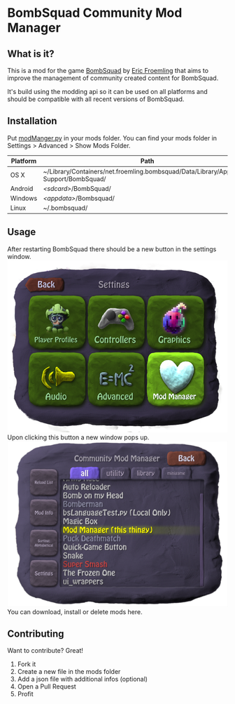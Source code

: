 BombSquad Community Mod Manager
=============================
What is it?
-------------
This is a mod for the game <a href="http://www.froemling.net/apps/bombsquad">BombSquad</a> by <a href="http://www.froemling.net/about">Eric Froemling</a> that aims to improve the management of community created content for BombSquad.

It's build using the modding api so it can be used on all platforms and should be compatible with all recent versions of BombSquad.


Installation
-------------
Put <a href="https://raw.githubusercontent.com/Mrmaxmeier/BombSquad-ModManager-and-Mods/master/mods/modManager.py">modManger.py</a> in your mods folder.
You can find your mods folder in Settings > Advanced > Show Mods Folder.

| Platform  | Path       |
| --------- | ---------- |
| OS X      | ~/Library/Containers/net.froemling.bombsquad/Data/Library/Application Support/BombSquad/ |
| Android   | *<*sdcard*>*/BombSquad/  |
| Windows   | *<*appdata*>*/Bombsquad/ |
| Linux     | ~/.bombsquad/            |

Usage
-------------
After restarting BombSquad there should be a new button in the settings window.
<img src="screenshots/SettingsWindow.png">
Upon clicking this button a new window pops up.
<img src="screenshots/ModManagerWindow.png">
You can download, install or delete mods here.


Contributing
-------------
Want to contribute? Great!

1. Fork it
2. Create a new file in the mods folder
3. Add a json file with additional infos (optional)
5. Open a Pull Request
6. Profit
